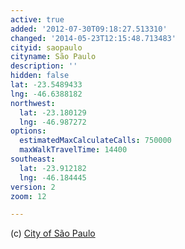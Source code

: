 ```yaml
---
active: true
added: '2012-07-30T09:18:27.513310'
changed: '2014-05-23T12:15:48.713483'
cityid: saopaulo
cityname: São Paulo
description: ''
hidden: false
lat: -23.5489433
lng: -46.6388182
northwest:
  lat: -23.180129
  lng: -46.987272
options:
  estimatedMaxCalculateCalls: 750000
  maxWalkTravelTime: 14400
southeast:
  lat: -23.912182
  lng: -46.184445
version: 2
zoom: 12

---
```


(c) [City of São Paulo](http://www.prefeitura.sp.gov.br/cidade/secretarias/transportes/)
